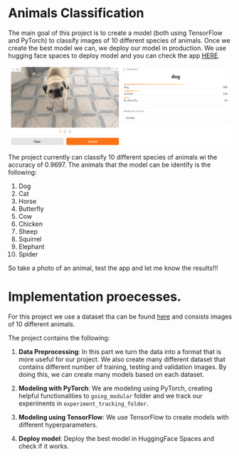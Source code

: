 # Animals Classification 
The main goal of this project is to create a model (both using TensorFlow and PyTorch) to classify images of 10 different species of animals. Once we create the best model we can, we deploy our model in production. We use hugging face spaces to deploy model and you can check the app [HERE](https://huggingface.co/spaces/DimitrisKatos/AnimalClassification).

![Hugging_face_app](./images/HuggingFace.png)

The project currently can classify 10 different species of animals wi the accuracy of 0.9697. The animals that the model can be identify is the following:
1. Dog
2. Cat
3. Horse
4. Butterfly
5. Cow
6. Chicken
7. Sheep
8. Squirrel
9. Elephant
10. Spider

So take a photo of an animal, test the app and let me know the results!!!

# Implementation proecesses.
For this project we use a dataset tha can be found [here](https://www.kaggle.com/datasets/) and consists images of 10 different animals.

The project contains the following:
1. **Data Preprocessing**: In this part we turn the data into a format that is more useful for our project. We also create many different dataset that contains different number of  training, testing and validation images. By doing this, we can create many models based on each dataset.

2. **Modeling with PyTorch**: We are modeling using PyTorch, creating helpful functionalities to `going_modular` folder and we track our experiments in `experiment_tracking_folder`.

3. **Modeling using TensorFlow**: We use TensorFlow to create models with different hyperparameters.

4. **Deploy model**: Deploy the best model in HuggingFace Spaces and check if it works.
